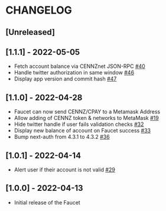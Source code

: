 # CHANGELOG

## [Unreleased]

## [1.1.1] - 2022-05-05

- Fetch account balance via CENNZnet JSON-RPC [#40](https://github.com/cennznet/app-faucet/pull/40)
- Handle twitter authorization in same window [#46](https://github.com/cennznet/app-faucet/pull/46)
- Display app version and commit hash [#47](https://github.com/cennznet/app-faucet/pull/47)

## [1.1.0] - 2022-04-28

- Faucet can now send CENNZ/CPAY to a Metamask Address
- Allow adding of CENNZ token & networks to MetaMask [#19](https://github.com/cennznet/app-faucet/pull/19)
- Hide twitter handle if user fails validation checks [#32](https://github.com/cennznet/app-faucet/pull/32)
- Display new balance of account on Faucet success [#33](https://github.com/cennznet/app-faucet/pull/33)
- Bump next-auth from 4.3.1 to 4.3.2 [#36](https://github.com/cennznet/app-faucet/pull/36)

## [1.0.1] - 2022-04-14

- Alert user if their account is not valid [#29](https://github.com/cennznet/app-faucet/pull/29)

## [1.0.0] - 2022-04-13

- Initial release of the Faucet
